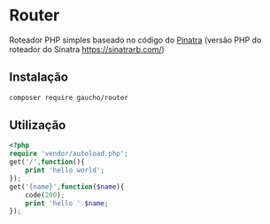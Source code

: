 # Router

Roteador PHP simples baseado no código do [Pinatra](https://pinatra.github.io/routing.html) (versão PHP do roteador do Sinatra https://sinatrarb.com/)

## Instalação

```bash
composer require gaucho/router
```

## Utilização

```php
<?php
require 'vendor/autoload.php';
get('/',function(){
	print 'hello world';
});
get('{name}',function($name){
	code(200);
	print 'hello '.$name;
});
